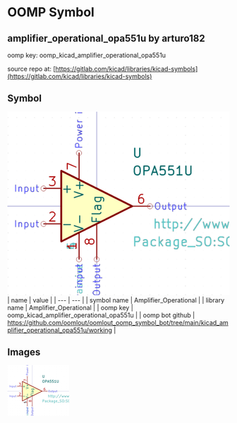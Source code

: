 # OOMP Symbol  
## amplifier_operational_opa551u  by arturo182  
  
oomp key: oomp_kicad_amplifier_operational_opa551u  
  
source repo at: [https://gitlab.com/kicad/libraries/kicad-symbols](https://gitlab.com/kicad/libraries/kicad-symbols)  
## Symbol  
  
[![working.png](working_600.png)](working.png)  
| name | value | 
| --- | --- | 
| symbol name | Amplifier_Operational | 
| library name | Amplifier_Operational | 
| oomp key | oomp_kicad_amplifier_operational_opa551u | 
| oomp bot github | https://github.com/oomlout/oomlout_oomp_symbol_bot/tree/main/kicad_amplifier_operational_opa551u/working | 
## Images  
  
[![working.png](working_140.png)](working.png)  
